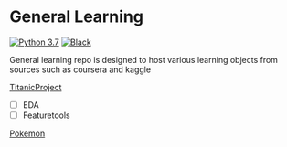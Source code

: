 # General Learning

[![Python 3.7](https://img.shields.io/badge/python-3.7-blue.svg)](https://www.python.org/downloads/release/python-370/) [![Black](https://img.shields.io/badge/code%20style-black-000000.svg)](https://github.com/ambv/black)

General learning repo is designed to host various learning objects from sources such as coursera and kaggle

[TitanicProject](https://github.com/couyang24/general_learning-tiffany/tree/master/Titanic)
- [ ] EDA
- [ ] Featuretools

[Pokemon](https://github.com/couyang24/general_learning-tiffany/tree/master/Pokemon)
